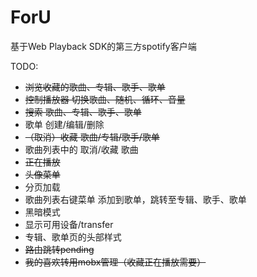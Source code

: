 # ForU

基于Web Playback SDK的第三方spotify客户端

TODO:
- ~~浏览收藏的歌曲、专辑、歌手、歌单~~
- ~~控制播放器  切换歌曲、随机、循环、音量~~
- ~~搜索  歌曲、专辑、歌手、歌单~~
- 歌单  创建/编辑/删除 
- ~~（取消）收藏  歌曲/专辑/歌手/歌单~~
- 歌曲列表中的 取消/收藏 歌曲
- ~~正在播放~~
- ~~头像菜单~~
- 分页加载
- 歌曲列表右键菜单  添加到歌单，跳转至专辑、歌手、歌单
- 黑暗模式
- 显示可用设备/transfer
- 专辑、歌单页的头部样式
- ~~路由跳转pending~~
- ~~我的喜欢转用mobx管理（收藏正在播放需要）~~
